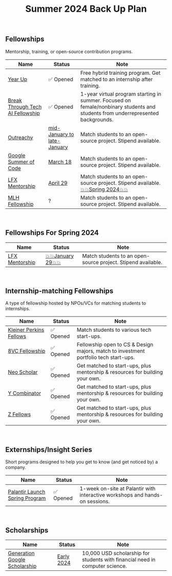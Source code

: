 <h1 align="center">
Summer 2024 Back Up Plan
</h1>

<br/>

## Fellowships
Mentorship, training, or open-source contribution programs.

| Name | Status | Note |
| ---- | ------ | ---- | 
| [Year Up](https://www.yearup.org/students) | ✅ Opened | Free hybrid training program. Get matched to an internship after training. |
| [Break Through Tech AI Fellowship](https://tech.cornell.edu/impact/break-through-tech/break-through-ai/) | ✅ Opened | 1-year virtual program starting in summer. Focused on female/nonbinary students and students from underrepresented backgrounds.|
| [Outreachy](https://www.outreachy.org/) | [mid-January to late-January](https://www.outreachy.org/) | Match students to an open-source project. Stipend available. |
| [Google Summer of Code](https://summerofcode.withgoogle.com/) | [March 18](https://developers.google.com/open-source/gsoc/timeline) | Match students to an open-source project. Stipend available. |
| [LFX Mentorship](https://mentorship.lfx.linuxfoundation.org/#projects_all) | [April 29](https://github.com/cncf/mentoring/blob/main/programs/lfx-mentorship/2024/02-Jun-Aug/README.md) | Match students to an open-source project. Stipend available. [💥💥Spring 2024💥💥](#fellowships-for-spring-2024) |
| [MLH Fellowship](https://fellowship.mlh.io/programs/software-engineering) | ? | Match students to an open-source project. Stipend available. |

<br/>

## Fellowships For Spring 2024

| Name | Status | Note |
| ---- | ------ | ---- | 
| [LFX Mentorship](https://mentorship.lfx.linuxfoundation.org/#projects_all) | [💥💥January 29💥💥](https://github.com/cncf/mentoring/tree/main/programs/lfx-mentorship/2024/01-Mar-May) | Match students to an open-source project. Stipend available. |

<br/>

## Internship-matching Fellowships
A type of fellowship hosted by NPOs/VCs for matching students to internships.

| Name | Status | Note |
| ---- | ---- | ---- |
| [Kleiner Perkins Fellows](https://jobs.ashbyhq.com/kleinerperkinsfellows) | ✅ Opened | Match students to various tech start-ups. |
| [8VC Fellowship](https://www.8vc.com/fellowships) | ✅ Opened | Fellowship open to CS & Design majors, match to investment portfolio tech start-ups. |
| [Neo Scholar](https://neo.com/scholars) | ✅ Opened | Get matched to start-ups, plus mentorship & resources for building your own. |
| [Y Combinator](https://www.ycombinator.com/apply) | ✅ Opened | Get matched to start-ups, plus mentorship & resources for building your own. |
| [Z Fellows](https://www.zfellows.com/) | ✅ Opened | Get matched to start-ups, plus mentorship & resources for building your own. |

<br/>

## Externships/Insight Series
Short programs designed to help you get to know (and get noticed by) a company.

| Name | Status | Note |
| ---- | ---- | ---- |
| [Palantir Launch Spring Program](https://jobs.lever.co/palantir/220a225d-2f9c-4ee2-b28a-3a9683acb3ec) | ✅ Opened | 1-week on-site at Palantir with interactive workshops and hands-on sessions. |

<br/>

## Scholarships

| Name | Status | Note |
| ---- | ---- | ---- |
| [Generation Google Scholarship](https://buildyourfuture.withgoogle.com/scholarships/generation-google-scholarship) | [Early 2024](https://buildyourfuture.withgoogle.com/scholarships/generation-google-scholarship) | 10,000 USD scholarship for students with financial need in computer science. |

<br/>
